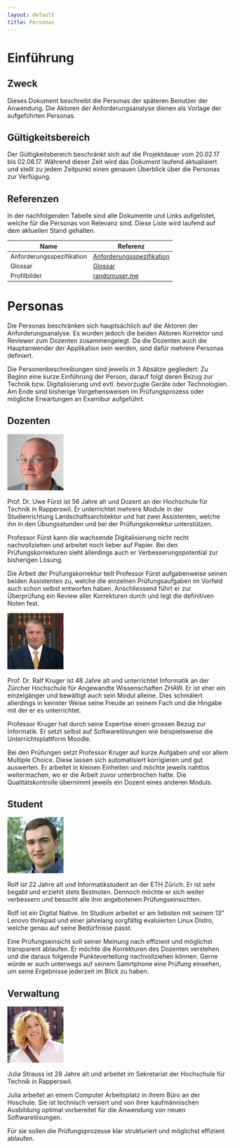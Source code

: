 ```yaml
---
layout: default
title: Personas
---
```


# Einführung
## Zweck

Dieses Dokument beschreibt die Personas der späteren Benutzer der Anwendung. Die Aktoren der Anforderungsanalyse dienen als Vorlage der aufgeführten Personas.

## Gültigkeitsbereich

Der Gültigkeitsbereich beschränkt sich auf die Projektdauer vom 20.02.17 bis 02.06.17. Während dieser Zeit wird das Dokument laufend aktualisiert und stellt zu jedem Zeitpunkt einen genauen Überblick über die Personas zur Verfügung.

## Referenzen

In der nachfolgenden Tabelle sind alle Dokumente und Links aufgelistet, welche für die Personas von Relevanz sind. Diese Liste wird laufend auf dem aktuellen Stand gehalten.

| **Name**                          | **Referenz**                                                                                                                                                                                                                                         |
| --------------------------------- | ---------------------------------------------------------------------------------------------------------------------------------------------------------------------------------------------------------------------------------------------------- |
| Anforderungsspezifikation         | [Anforderungsspezifikation](https://gitlab.com/engineering-projekt/examibur/raw/master/docs/anforderungen/anforderungsspezifikation.md)                                                                                                                         |
| Glossar                           | [Glossar](https://gitlab.com/engineering-projekt/examibur/blob/master/docs/projektplan/glossar.md)                                                                                                                                                   |
| Profilbilder                      | [randomuser.me](https://randomuser.me/)                                                                                                                                                   |

# Personas

Die Personas beschränken sich hauptsächlich auf die Aktoren der Anforderungsanalyse. Es wurden jedoch die beiden Aktoren Korrektor und Reviewer zum Dozenten zusammengelegt. Da die Dozenten auch die Hauptanwender der Applikation sein werden, sind dafür mehrere Personas definiert.

Die Personenbeschreibungen sind jeweils in 3 Absätze gegliedert: Zu Beginn eine kurze Einführung der Person, darauf folgt deren Bezug zur Technik bzw. Digitalisierung und evtl. bevorzugte Geräte oder Technologien. Am Ende sind bisherige Vorgehensweisen im Prüfungsprozess oder mögliche Erwartungen an Examibur aufgeführt.

## Dozenten

![](resources/UweFuerst.jpeg)

Prof. Dr. Uwe Fürst ist 56 Jahre alt und Dozent an der Hochschule für Technik in Rapperswil. Er unterrichtet mehrere Module in der Studienrichtung Landschaftsarchitektur und hat zwei Assistenten, welche ihn in den Übungsstunden und bei der Prüfungskorrektur unterstützen.

Professor Fürst kann die wachsende Digitalisierung nicht recht nachvollziehen und arbeitet noch lieber auf Papier. Bei den Prüfungskorrekturen sieht allerdings auch er Verbesserungspotential zur bisherigen Lösung.

Die Arbeit der Prüfungskorrektur teilt Professor Fürst aufgabenweise seinen beiden Assistenten zu, welche die einzelnen Prüfungsaufgaben im Vorfeld auch schon selbst entworfen haben. Anschliessend führt er zur Überprüfung ein Review aller Korrekturen durch und legt die definitiven Noten fest.

![](resources/RalfKruger.jpeg)

Prof. Dr. Ralf Kruger ist 48 Jahre alt und unterrichtet Informatik an der Zürcher Hochschule für Angewandte Wissenschaften ZHAW. Er ist eher ein einzelgänger und bewältigt auch sein Modul alleine. Dies schmälert allerdings in keinster Weise seine Freude an seinem Fach und die Hingabe mit der er es unterrichtet.

Professor Kruger hat durch seine Expertise einen grossen Bezug zur Informatik. Er setzt selbst auf Softwarelösungen wie beispielsweise die Unterrichtsplattform Moodle.

Bei den Prüfungen setzt Professor Kruger auf kurze Aufgaben und vor allem Multiple Choice. Diese lassen sich automatisiert korrigieren und gut auswerten. Er arbeitet in kleinen Einheiten und möchte jeweils nahtlos weitermachen, wo er die Arbeit zuvor unterbrochen hatte. Die Qualitätskontrolle übernimmt jeweils ein Dozent eines anderen Moduls.

## Student

![](resources/Rolf.jpeg)

Rolf ist 22 Jahre alt und Informatikstudent an der ETH Zürich. Er ist sehr begabt und erziehlt stets Bestnoten. Dennoch möchte er sich weiter verbessern und besucht alle ihm angebotenen Prüfungseinsichten.

Rolf ist ein Digital Native. Im Studium arbeitet er am liebsten mit seinem 13" Lenovo thinkpad und einer jahrelang sorgfältig evaluierten Linux Distro, welche genau auf seine Bedürfnisse passt.

Eine Prüfungseinsicht soll seiner Meinung nach effizient und möglichst transparent ablaufen. Er möchte die Korrekturen des Dozenten verstehen und die daraus folgende Punkteverteilung nachvollziehen können. Gerne würde er auch unterwegs auf seinem Samrtphone eine Prüfung einsehen, um seine Ergebnisse jederzeit im Blick zu haben.

## Verwaltung

![](resources/JuliaStrauss.jpeg)

Julia Strauss ist 28 Jahre alt und arbeitet im Sekretariat der Hochschule für Technik in Rapperswil.

Julia arbeitet an einem Computer Arbeitsplatz in ihrem Büro an der Hoschule. Sie ist technisch versiert und von ihrer kaufmännischen Ausbildung optimal vorbereitet für die Anwendung von neuen Softwarelösungen.

Für sie sollen die Prüfungsprozesse klar strukturiert und möglichst effizient ablaufen.